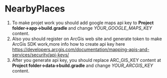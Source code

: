 # NearbyPlaces

1. To make projet work you should add google maps api key to <b>Project folder->app->build.gradle </b> and change <i>YOUR_GOOGLE_MAPS_KEY</i> content.
2. Also you should register on ArcGis web site and generate token to make ArcGis SDK work,more info how to create api key here https://developers.arcgis.com/documentation/mapping-apis-and-services/security/api-keys/
3. After you generate api key, you should replace ARC_GIS_KEY content at  <b>Project folder->data->build.gradle </b> and change <i>YOUR_ARCGIS_KEY</i> content.
